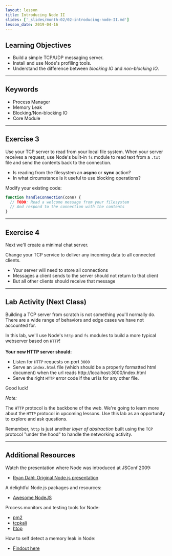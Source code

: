 ```yaml
---
layout: lesson
title: Introducing Node II
slides: ['_slides/month-02/02-introducing-node-II.md']
lesson_date: 2019-04-16
---
```


## Learning Objectives

- Build a simple TCP/UDP messaging server.
- Install and use Node's profiling tools.
- Understand the difference between _blocking IO_ and _non-blocking IO_.

---

## Keywords

- Process Manager
- Memory Leak
- Blocking/Non-blocking IO
- Core Module

---

## Exercise 3

Use your TCP server to read from your local file system. When your server receives a request, use Node's built-in `fs` module to read text from a `.txt` file and send the contents back to the connection.

- Is reading from the filesystem an **async** or **sync** action?
- In what circumstance is it useful to use blocking operations?

Modify your existing code:

```js
function handleConnection(conn) {
  // TODO: Read a welcome message from your filesystem
  // And respond to the connection with the contents
}
```

---

## Exercise 4

Next we'll create a minimal chat server.

Change your TCP service to deliver any incoming data to all connected clients.

- Your server will need to store all connections
- Messages a client sends to the server should not return to that client
- But all other clients should receive that message

---

## Lab Activity (Next Class)

Building a TCP server from scratch is not something you'll normally do. There are a wide range of behaviors and edge cases we have not accounted for.

In this lab, we'll use Node's `http` and `fs` modules to build a more typical webserver based on `HTTP`!<br/><br/>
**Your new HTTP server should:**

- Listen for `HTTP` requests on port `3000`
- Serve an `index.html` file (which should be a properly formatted html document) when the url reads http://localhost:3000/index.html
- Serve the right `HTTP` error code if the url is for any other file.

Good luck!

_Note:_

The `HTTP` protocol is the backbone of the web. We're going to learn more about the `HTTP` protocol in upcoming lessons. Use this lab as an opportunity to explore and ask questions.

Remember, `http` is just another _layer of abstraction_ built using the `TCP` protocol "under the hood" to handle the networking activity.
<br/>

---

## Additional Resources

Watch the presentation where Node was introduced at JSConf 2009:

- [Ryan Dahl: Original Node.js presentation](https://www.youtube.com/watch?v=ztspvPYybIY)

A delightful Node.js packages and resources:

- [Awesome NodeJS](https://github.com/sindresorhus/awesome-nodejs)

Process monitors and testing tools for Node:

- [pm2](http://pm2.keymetrics.io/)
- [tcpkali](https://github.com/machinezone/tcpkali)
- [htop](https://hisham.hm/htop/)

How to self detect a memory leak in Node:

- [Findout here](https://www.nearform.com/blog/self-detect-memory-leak-node/)
